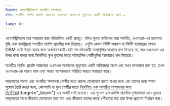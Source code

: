 ```yaml
---
শিরোনাম: ওপেনস্ট্রিটম্যাপে সংগঠিত সম্পাদনা
বর্ণনা: সংগঠিত ম্যাপিং প্রচেষ্টা আজকের ওএসএম অবদানের ভূদৃশ্যের একটি অবিচ্ছেদ্য অংশ …

lang: bn
---
```


ওপেনস্ট্রিটম্যাপ তার সম্প্রদায় দ্বারা পরিচালিত একটি প্রকল্প। যদিও মূলত ব্যক্তিদের দ্বারা সমর্থিত, ওএসএম-এর ক্রমাগত বৃদ্ধি এবং জনপ্রিয়তা সংগঠিত ম্যাপিং প্রচেষ্টার জন্ম দিয়েছে। এগুলি কেবল নির্দিষ্ট অঞ্চলে বা নির্দিষ্ট ব্যবহারের ক্ষেত্রে OSM ডেটা উন্নত করার জন্য অর্থপ্রদানকারী ডেটা দল গঠনকারী সংস্থাগুলির আকারে রূপ নিয়েছে না, বরং ওএসএম-এর উপর কাজ করার জন্য নির্দেশিত স্কুল ক্লাসের মতো অবৈতনিক গোষ্ঠীগুলির আকারেও রূপ নিয়েছে।

সংগঠিত ম্যাপিং প্রচেষ্টা আজকের ওএসএম অবদানের ভূদৃশ্যের একটি অবিচ্ছেদ্য অংশ এবং যখন ভালভাবে করা হয়, তখন ওএসএম-কে আরও ভাল এবং আরও ব্যাপকভাবে পরিচিত করতে সহায়তা করে।

সম্প্রদায়ের সদস্য এবং সংগঠিত সম্পাদনা গোষ্ঠীর মধ্যে ভালো যোগাযোগ বজায় রাখার জন্য এবং তাদের জন্য সমান সুযোগ তৈরি করার জন্য, কোম্পানি বা স্কুল গোষ্ঠীর মতো [নির্দেশিত এবং সংগঠিত সম্পাদনার জন্য নির্দেশিকা](https://wiki.openstreetmap.org/wiki/Organised_Editing_Guidelines){:target="_blank"} এর একটি সেট রয়েছে। এর সুযোগ হল ম্যাপিং প্রচেষ্টার দৃশ্যমানতা এবং বৃহত্তর সম্প্রদায়ের সাথে কীভাবে যোগাযোগ করা যায় এবং কীভাবে তাদের কাছে পৌঁছানো যায় তার উপর প্রত্যাশা নির্ধারণ করা।

